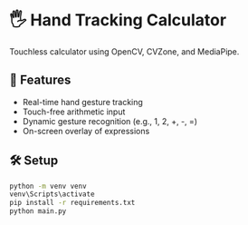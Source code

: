 # 🖐️ Hand Tracking Calculator

Touchless calculator using OpenCV, CVZone, and MediaPipe.

## 🚀 Features
- Real-time hand gesture tracking
- Touch-free arithmetic input
- Dynamic gesture recognition (e.g., 1, 2, +, -, =)
- On-screen overlay of expressions

## 🛠️ Setup

```bash
python -m venv venv
venv\Scripts\activate
pip install -r requirements.txt
python main.py

